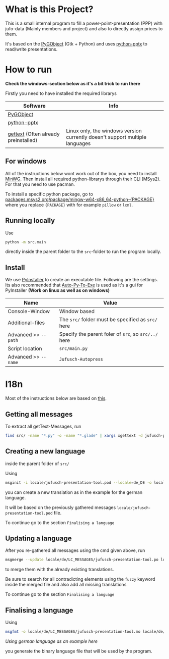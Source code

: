 # What is this Project?

This is a small internal program to fill a power-point-presentation (PPP) with jufo-data (Mainly members and project) and also to directly assign prices to them.

It's based on the [PyGObject](https://www.gtk.org/docs/language-bindings/python/) (Gtk + Python) and uses [python-pptx](https://python-pptx.readthedocs.io/en/latest/index.html) to read/write presentations.


# How to run

**Check the windows-section below as it's a bit trick to run there**

Firstly you need to have installed the required librarys

|Software|Info|
|-|-|
|[PyGObject](https://www.gtk.org/docs/language-bindings/python/)||
|[python-pptx](https://python-pptx.readthedocs.io/en/latest/index.html)||
|[gettext](https://www.gnu.org/software/gettext/) (Often already preinstalled)|Linux only, the windows version currently doesn't support multiple languages|

## For windows
All of the instructions below wont work out of the box, you need to install [MinWG](https://sourceforge.net/projects/mingw/).
Then install all required python-librarys through their CLI (MSys2). For that you need to use pacman.

To install a specific python package, go to
[packages.msys2.org/package/mingw-w64-x86_64-python-{PACKAGE}](
packages.msys2.org/package/mingw-w64-x86_64-python-{PACKAGE}) where you replace `{PACKAGE}` with for example `pillow` or `lxml`.

## Running locally

Use
```bash
python -m src.main
```
directly inside the parent folder to the `src`-folder to run the program locally.

## Install
We use [PyInstaller](https://pyinstaller.org/en/stable/) to create an executable file.
Following are the settings.
Its also recommended that [Auto-Py-To-Exe](https://pypi.org/project/auto-py-to-exe/) is used as it's a gui for PyInstaller **(Work on linux as well as on windows)**

|Name|Value|
|-|-|
|Console-Window|Window based|
|Additional-files|The `src/` folder must be specified as `src/` here|
|Advanced >> `--path`|Specify the parent foler of `src`, so `src/../` here|
|Script location|`src/main.py`|
|Advanced >> `--name`|`Jufusch-Autopress`|

# I18n

Most of the instructions below are based on [this](https://simpleit.rocks/python/how-to-translate-a-python-project-with-gettext-the-easy-way/).

## Getting all messages
To extract all getText-Messages, run
```bash
find src/ -name "*.py" -o -name "*.glade" | xargs xgettext -d jufusch-presentation-tool -o locale/jufusch-presentation-tool.pod
```

## Creating a new language

inside the parent folder of `src/`

Using
```bash
msginit -i locale/jufusch-presentation-tool.pod --locale=de_DE -o locale/de/LC_MESSAGES/jufusch-presentation-tool.po
```

you can create a new translation as in the example for the german language.

It will be based on the previously gathered messages `locale/jufusch-presentation-tool.pod` file.

To continue go to the section `Finalising a language`

## Updating a language

After you re-gathered all messages using the cmd given above, run

```bash
msgmerge --update locale/de/LC_MESSAGES/jufusch-presentation-tool.po locale/jufusch-presentation-tool.pod
```

to merge them with the already existing translations.

Be sure to search for all contradicting elements using the `fuzzy` keyword inside the merged file and also add all missing translations

To continue go to the section `Finalising a language`

## Finalising a language

Using

```bash
msgfmt -o locale/de/LC_MESSAGES/jufusch-presentation-tool.mo locale/de/LC_MESSAGES/jufusch-presentation-tool.po
```

*Using german language as an example here*

you generate the binary language file that will be used by the program.